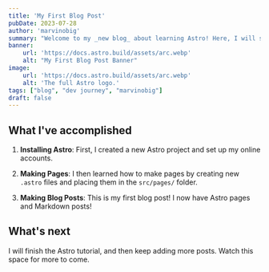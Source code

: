 ```yaml
---
title: 'My First Blog Post'
pubDate: 2023-07-28
author: 'marvinobig'
summary: "Welcome to my _new blog_ about learning Astro! Here, I will share my learning journey as I build a new website."
banner:
    url: 'https://docs.astro.build/assets/arc.webp'
    alt: "My First Blog Post Banner"
image:
    url: 'https://docs.astro.build/assets/arc.webp' 
    alt: 'The full Astro logo.'
tags: ["blog", "dev journey", "marvinobig"]
draft: false
---
```


## What I've accomplished

1. **Installing Astro**: First, I created a new Astro project and set up my online accounts.

2. **Making Pages**: I then learned how to make pages by creating new `.astro` files and placing them in the `src/pages/` folder.

3. **Making Blog Posts**: This is my first blog post! I now have Astro pages and Markdown posts!

## What's next

I will finish the Astro tutorial, and then keep adding more posts. Watch this space for more to come.
